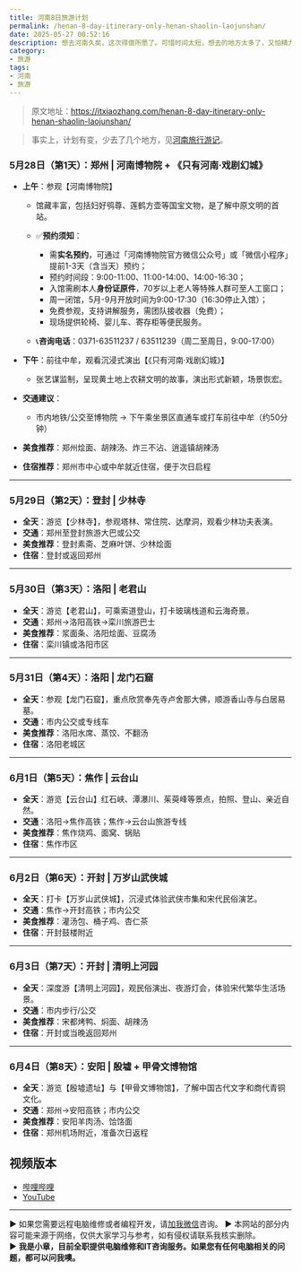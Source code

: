 ```yaml
---
title: 河南8日旅游计划
permalink: /henan-8-day-itinerary-only-henan-shaolin-laojunshan/
date: 2025-05-27 00:52:16
description: 想去河南久矣，这次得偿所愿了。可惜时间太短，想去的地方太多了，又怕精力不够，尽量每天去一个地方吧。
category:
- 旅游
tags:
- 河南
- 旅游
---
```


> 原文地址：<https://itxiaozhang.com/henan-8-day-itinerary-only-henan-shaolin-laojunshan/>  

> 事实上，计划有变，少去了几个地方，见[河南旅行游记](https://itxiaozhang.com/henan-travel-diary)。

### **5月28日（第1天）：郑州 | 河南博物院 + 《只有河南·戏剧幻城》**

* **上午**：参观【河南博物院】

  * 馆藏丰富，包括妇好鸮尊、莲鹤方壶等国宝文物，是了解中原文明的首站。
  * ✅**预约须知**：

    * 需**实名预约**，可通过「河南博物院官方微信公众号」或「微信小程序」提前1-3天（含当天）预约；
    * 预约时间段：9:00-11:00、11:00-14:00、14:00-16:30；
    * 入馆需刷本人**身份证原件**，70岁以上老人等特殊人群可至人工窗口；
    * 周一闭馆，5月-9月开放时间为9:00-17:30（16:30停止入馆）；
    * 免费参观，支持讲解服务，需团队接收器（免费）；
    * 现场提供轮椅、婴儿车、寄存柜等便民服务。
  * 📞**咨询电话**：0371-63511237 / 63511239（周二至周日，9:00-17:00）

* **下午**：前往中牟，观看沉浸式演出【《只有河南·戏剧幻城》】

  * 张艺谋监制，呈现黄土地上农耕文明的故事，演出形式新颖，场景恢宏。

* **交通建议**：

  * 市内地铁/公交至博物院 → 下午乘坐景区直通车或打车前往中牟（约50分钟）

* **美食推荐**：郑州烩面、胡辣汤、炸三不沾、逍遥镇胡辣汤

* **住宿推荐**：郑州市中心或中牟就近住宿，便于次日启程

---

### **5月29日（第2天）：登封 | 少林寺**

* **全天**：游览【少林寺】，参观塔林、常住院、达摩洞，观看少林功夫表演。
* **交通**：郑州至登封旅游大巴或公交
* **美食推荐**：登封素斋、芝麻叶饼、少林烩面
* **住宿**：登封或返回郑州

---

### **5月30日（第3天）：洛阳 | 老君山**

* **全天**：游览【老君山】，可乘索道登山，打卡玻璃栈道和云海奇景。
* **交通**：郑州→洛阳高铁→栾川旅游巴士
* **美食推荐**：浆面条、洛阳烩面、豆腐汤
* **住宿**：栾川镇或洛阳市区

---

### **5月31日（第4天）：洛阳 | 龙门石窟**

* **全天**：参观【龙门石窟】，重点欣赏奉先寺卢舍那大佛，顺游香山寺与白居易墓。
* **交通**：市内公交或专线车
* **美食推荐**：洛阳水席、蒸饺、不翻汤
* **住宿**：洛阳老城区

---

### **6月1日（第5天）：焦作 | 云台山**

* **全天**：游览【云台山】红石峡、潭瀑川、茱萸峰等景点，拍照、登山、亲近自然。
* **交通**：洛阳→焦作高铁；焦作→云台山旅游专线
* **美食推荐**：焦作烧鸡、面窝、锅贴
* **住宿**：焦作市区

---

### **6月2日（第6天）：开封 | 万岁山武侠城**

* **全天**：打卡【万岁山武侠城】，沉浸式体验武侠市集和宋代民俗演艺。
* **交通**：焦作→开封高铁；市内公交
* **美食推荐**：灌汤包、桶子鸡、杏仁茶
* **住宿**：开封鼓楼附近

---

### **6月3日（第7天）：开封 | 清明上河园**

* **全天**：深度游【清明上河园】，观民俗演出、夜游灯会，体验宋代繁华生活场景。
* **交通**：市内步行/公交
* **美食推荐**：宋都烤鸭、焖面、胡辣汤
* **住宿**：开封或当晚返回郑州

---

### **6月4日（第8天）：安阳 | 殷墟 + 甲骨文博物馆**

* **全天**：游览【殷墟遗址】与【甲骨文博物馆】，了解中国古代文字和商代青铜文化。
* **交通**：郑州→安阳高铁；市内公交
* **美食推荐**：安阳羊肉汤、饸饹面
* **住宿**：郑州机场附近，准备次日返程

## 视频版本

* [哔哩哔哩](https://space.bilibili.com/3546607630944387)
* [YouTube](https://www.youtube.com/@itxiaozhang)

---
▶ 如果您需要远程电脑维修或者编程开发，请[加我微信](https://itxiaozhang.netlify.app/)咨询。 
▶ 本网站的部分内容可能来源于网络，仅供大家学习与参考，如有侵权请联系我核实删除。  
▶ **我是小章，目前全职提供电脑维修和IT咨询服务。如果您有任何电脑相关的问题，都可以问我噢。**  
